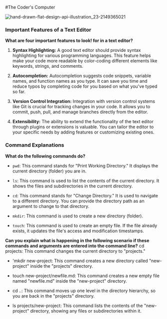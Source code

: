 #The Coder's Computer

![hand-drawn-flat-design-api-illustration_23-2149365021](https://github.com/LatherioK0818/reading-notes/assets/80198308/5c7bea2a-93c6-4951-bc6d-9302315ebe2c)

### Important Features of a Text Editor


**What are four important features to look!
 for in a text editor?**
1. **Syntax Highlighting:** A good text editor should provide syntax highlighting for various programming languages. This feature helps make your code more readable by color-coding different elements like keywords, strings, and comments.

2. **Autocompletion:** Autocompletion suggests code snippets, variable names, and function names as you type. It can save you time and reduce typos by completing code for you based on what you've typed so far.

3. **Version Control Integration:** Integration with version control systems like Git is crucial for tracking changes in your code. It allows you to commit, push, pull, and manage branches directly from the editor.

4. **Extensibility:** The ability to extend the functionality of the text editor through plugins or extensions is valuable. You can tailor the editor to your specific needs by adding features or customizing existing ones.

### Command Explanations
**What do the following commands do?**
- `pwd`: This command stands for "Print Working Directory." It displays the current directory (folder) you are in.

- `ls`: This command is used to list the contents of the current directory. It shows the files and subdirectories in the current directory.

- `cd`: This command stands for "Change Directory." It is used to navigate to a different directory. You can provide the directory path as an argument to change to that directory.

- `mkdir`: This command is used to create a new directory (folder).

- `touch`: This command is used to create an empty file. If the file already exists, it updates the file's access and modification timestamps.

**Can you explain what is happening in the following scenario if these commands and arguments are entered into the command line?** 
cd projects: This command changes the current directory to "projects."

- 'mkdir new-project: This command creates a new directory called "new-project" inside the "projects" directory.

- touch new-project/newfile.md: This command creates a new empty file named "newfile.md" inside the "new-project" directory.

- cd ..: This command moves up one level in the directory hierarchy, so you are back in the "projects" directory.

- ls projects/new-project: This command lists the contents of the "new-project" directory, showing any files or subdirectories within it.
